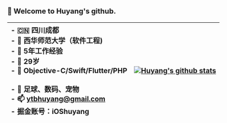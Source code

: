 ### 👋 Welcome to Huyang's github.

| <div align="left"> - 🇨🇳 四川成都 <br> - 🏫 西华师范大学（软件工程) <br> - 💪 5年工作经验 <br> - 👴 29岁 <br> - 📝 Objective-C/Swift/Flutter/PHP <br><br> - 👟 足球、数码、宠物 <br> - 📫 ytbhuyang@gmail.com <br> - 掘金账号：iOShuyang <br> </div>| [![Huyang's github stats](https://github-readme-stats.vercel.app/api?username=iOShuyang)](https://github.com/anuraghazra/github-readme-stats) |
| --- | --- |

<!--
> - 🇨🇳 四川成都
> - 🏫 西华师范大学（软件工程)
> - 💪 5年工作经验 
> - 👴 29岁                                                        
> - 📝 Objective-C/Swift/Flutter/PHP
> - 👟 足球、数码、宠物
> - 📫 ytbhuyang@gmail.com
> - 掘金账号：iOShuyang


<div align="right"><img width="65" height="75" src="https://raw.githubusercontent.com/mzlogin/mzlogin.github.io/master/images/posts/markdown/demo.png"/></div>


**iOShuyang/iOShuyang** is a ✨ _special_ ✨ repository because its `README.md` (this file) appears on your GitHub profile.
Here are some ideas to get you started:

- 🔭 I’m currently working on ...
- 🌱 I’m currently learning ...
- 👯 I’m looking to collaborate on ...
- 🤔 I’m looking for help with ...
- 💬 Ask me about ...
- 📫 How to reach me: ...
- 😄 Pronouns: ...
- ⚡ Fun fact: ...
-->
